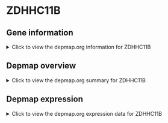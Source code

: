 <h1>ZDHHC11B</h1>

<h2>Gene information</h2>
<details>
  <summary>Click to view the depmap.org information for ZDHHC11B</summary>
  <iframe src="https://depmap.org/portal/gene/ZDHHC11B?tab=about" style="border:none;width:100%;height:800px"></iframe>
</details>

<h2>Depmap overview</h2>
<details>
  <summary>Click to view the depmap.org summary for ZDHHC11B</summary>
  <iframe src="https://depmap.org/portal/gene/ZDHHC11B?tab=overview" style="border:none;width:100%;height:800px"></iframe>
</details>

<h2>Depmap expression</h2>
<details>
  <summary>Click to view the depmap.org expression data for ZDHHC11B</summary>
  <iframe src="https://depmap.org/portal/gene/ZDHHC11B?tab=characterization" style="border:none;width:100%;height:800px"></iframe>
</details>


<!--
<h2>Reactome Pathway diagram</h2>
PNAME
-->


